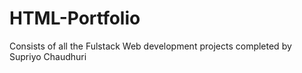 # HTML-Portfolio
Consists of all the Fulstack Web development projects completed by Supriyo Chaudhuri
